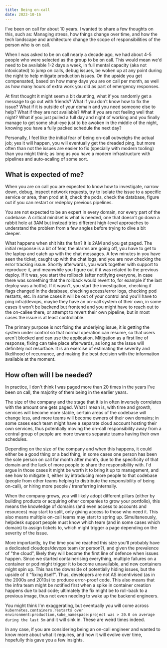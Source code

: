 ```yaml
---
title: Being on-call
date: 2023-10-16
---
```


I've been on call for about 10 years. I wanted to share a few thoughts on this, such as: Managing stress, how things change over time, and how the tech landscape and architecture change the scope of responsibilities of the person who is on call.

When I was asked to be on call nearly a decade ago, we had about 4-5 people who were selected as the group to be on call. This would mean we'd need to be available 1-2 days a week, in full mental capacity (aka not intoxicated) to jump on calls, debug issues, be woken up at any point during the night to help mitigate production issues. On the upside you get compensated, based on how many days you are on call per month, as well as how many hours of extra work you did as part of emergency responses.

At first thought it might seem a bit daunting, what if you randomly get a message to go out with friends? What if you don't know how to fix the issue? What if it is outside of your domain and you need someone else to help? What if they are not available? What if you are not feeling well that night? What if you just pulled a full day and night of working and you finally manage to get some shut-eye just to be awoken in the middle of the night, knowing you have a fully packed schedule the next day?

Personally, I feel like the initial fear of being on-call outweighs the actual job; yes it will happen, you will eventually get the dreaded ping, but more often than not the issues are easier to fix (specially with modern tooling) than you might think; as long as you have a modern infrastructure with pipelines and auto-scaling of some sort.

## What is expected of me?

When you are on call you are expected to know how to investigate, narrow down, debug, inspect network requests, try to isolate the issue to a specific service or area, then prod at it, check the pods, check the database, figure out if you can restart or redeploy previous pipelines.

You are not expected to be an expert in every domain, nor every part of the codebase. A critical mindset is what is needed, one that doesn't go down a rabbit hole at 3AM but instead tries different high-level approaches to understand the problem from a few angles before trying to dive a bit deeper.

What happens when shit hits the fan? It is 2AM and you get paged. The initial response is a bit of fear, the alarms are going off, you have to get to the laptop and catch up with the chat messages. A few minutes in you have seen the ticket, caught up with the chat logs, and you are now checking the error tracking issue. Shortly afterwards, you work together with support to reproduce it, and meanwhile you figure out if it was related to the previous deploy. If it was, you start the rollback (after notifying everyone, in case there was something that the rollback would revert to, for example if the last deploy was a hotfix). If it wasn't, you start the investigation, checking if flags changed in the database, checking access/error logs, checking pod restarts, etc. In some cases it will be out of your control and you'll have to ping infra/devops, maybe they have an on-call system of their own, in some cases it won't be backend but frontend and you might have to reach out to the on-callee there, or attempt to revert their own pipeline, but in most cases the issue is at least controllable.

The primary purpose is not fixing the underlying issue, it is getting the system under control so that normal operation can resume, so that users aren't blocked and can use the application. Mitigation as a first line of response, fixing can take place afterwards, as long as the issue will definitely not resurface. It is an exercise of estimating the severity and likelihood of recurrance, and making the best decision with the information available at the moment.

## How often will I be needed?

In practice, I don't think I was paged more than 20 times in the years I've been on call, the majority of them being in the earlier years.

The size of the company and the stage that it is in often inversely correlates with the amount one gets paged. What I mean is, with time and growth, services will become more stable, certain areas of the codebase will change less, and more teams will become owners of their own domains; in some cases each team might have a separate cloud account hosting their own services, thus potentially moving the on-call responsibility away from a central group of people are more towards separate teams having their own schedules.

Depending on the size of the company and when this happens, it could either be a good thing or a bad thing, in some cases one person has been the sole person on call for month after month, due to the specificity of that domain and the lack of more people to share the responsibility with. I'd argue in those cases it might be worth it to bring it up to management, and see how to mitigate it, either by introducing more people to that codebase (people from other teams helping to distribute the responsibility of being on-call), or hiring more people / transferring internally.

When the company grows, you will likely adopt different pillars (either by building products or acquiring other companies to grow your portfolio), this means the knowledge of domains (and even access to accounts and resources) may start to split, only giving access to those who need it. This also means multiple on-call teams may start to spring up. Simultaneously, helpdesk support people must know which team (and in some cases which domain) to assign tickets to, which might trigger a page depending on the severity of the issue.

More importantly, by the time you've reached this size you'll probably have a dedicated cloudops/devops team (or person?), and given the prevalence of "the cloud", likely they will become the first line of defence when issues happen. Since we started containerising everything, multiple failures on a container or pod might trigger it to become unavailable, and new containers might spin up. This has the downside of potentially hiding issues, but the upside of it "fixing itself". Thus, developers are not AS incentivised (as in the 2000s and 2010s) to produce error-proof code. This also means that the infra team might be notified first when a spike in container creation happens due to bad code; ultimately the fix might be to roll-back to a previous image, thus not even needing to wake up the backend engineers.

You might think I'm exaggerating, but eventually you will come across `kubernetes.containers.restarts over environment:production,kube_namespace:project was > 20.0 on average during the last 5m` and it will sink in. These are weird times indeed.

In any case, if you are considering being an on-call engineer and wanted to know more about what it requires, and how it will evolve over time, hopefully this gave you a few insights.
